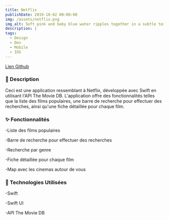```yaml
---
title: Netflix
publishDate: 2019-10-02 00:00:00
img: /assets/netflix.png
img_alt: Soft pink and baby blue water ripples together in a subtle texture.
description: |
tags:
  - Design
  - Dev
  - Mobile
  - IOS
---
```


<a href = "https://github.com/NoahRazzaq/MovieApp"> Lien Github </a>

### 📄 Description

Ceci est une application ressemblant à Netflix, développée avec Swift en utilisant l'API The Movie DB. L'application offre des fonctionnalités telles que la liste des films populaires, une barre de recherche pour effectuer des recherches, ainsi qu'une fiche détaillée pour chaque film.

### ✨ Fonctionnalités

-Liste des films populaires

-Barre de recherche pour effectuer des recherches

-Recherche par genre

-Fiche détaillée pour chaque film

-Map avec les cinemas autour de vous

### 🔧 Technologies Utilisées

-Swift

-Swift UI

-API The Movie DB

